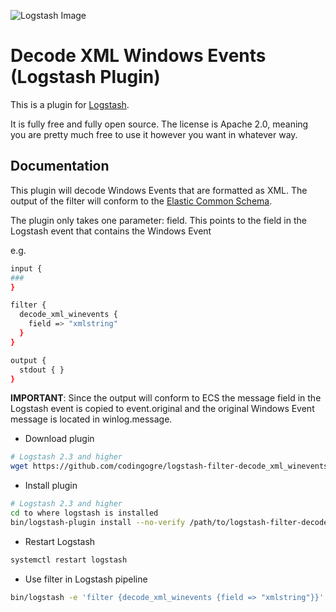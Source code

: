 ![Logstash Image](https://www.nicepng.com/png/detail/36-363052_easily-import-logstash-errors-into-airbrake-elastic-logstash.png)

# Decode XML Windows Events (Logstash Plugin)

This is a plugin for [Logstash](https://github.com/elastic/logstash).

It is fully free and fully open source. The license is Apache 2.0, meaning you are pretty much free to use it however you want in whatever way.

## Documentation

This plugin will decode Windows Events that are formatted as XML.  The output of the filter will conform to the [Elastic Common Schema](https://www.elastic.co/guide/en/ecs/current/index.html).

The plugin only takes one parameter:  field.  This points to the field in the Logstash event that contains the Windows Event

e.g.
```sh
input {
###
}

filter {
  decode_xml_winevents {
    field => "xmlstring"
  }
}

output {
  stdout { }
}
````


**IMPORTANT**: Since the output will conform to ECS the message field in the Logstash event is copied to event.original and the original Windows Event message is located in winlog.message.
- Download plugin
```sh
# Logstash 2.3 and higher
wget https://github.com/codingogre/logstash-filter-decode_xml_winevents/blob/main/logstash-filter-decode_xml_winevents-1.0.0.gem
```
- Install plugin
```sh
# Logstash 2.3 and higher
cd to where logstash is installed
bin/logstash-plugin install --no-verify /path/to/logstash-filter-decode_xml_winevents-x.x.x.gem
```
- Restart Logstash
```sh
systemctl restart logstash
```
- Use filter in Logstash pipeline
```sh
bin/logstash -e 'filter {decode_xml_winevents {field => "xmlstring"}}'
```